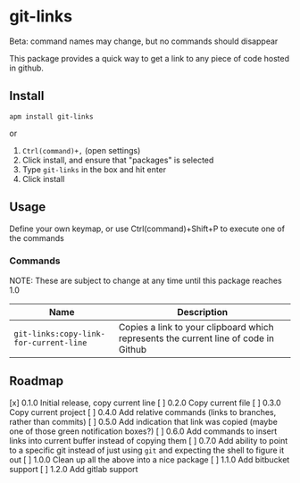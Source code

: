 # git-links
Beta: command names may change, but no commands should disappear

This package provides a quick way to get a link to any piece of code hosted in github.

## Install
`apm install git-links`

or

1. `Ctrl(command)+,` (open settings)
1. Click install, and ensure that "packages" is selected
1. Type `git-links` in the box and hit enter
1. Click install

## Usage
Define your own keymap, or use Ctrl(command)+Shift+P to execute one of the commands

### Commands
NOTE: These are subject to change at any time until this package reaches 1.0

|Name|Description|
|----|-----------|
|`git-links:copy-link-for-current-line`|Copies a link to your clipboard which represents the current line of code in Github|

## Roadmap
[x] 0.1.0 Initial release, copy current line
[ ] 0.2.0 Copy current file
[ ] 0.3.0 Copy current project
[ ] 0.4.0 Add relative commands (links to branches, rather than commits)
[ ] 0.5.0 Add indication that link was copied (maybe one of those green notification boxes?)
[ ] 0.6.0 Add commands to insert links into current buffer instead of copying them
[ ] 0.7.0 Add ability to point to a specific git instead of just using `git` and expecting the shell to figure it out
[ ] 1.0.0 Clean up all the above into a nice package
[ ] 1.1.0 Add bitbucket support
[ ] 1.2.0 Add gitlab support
